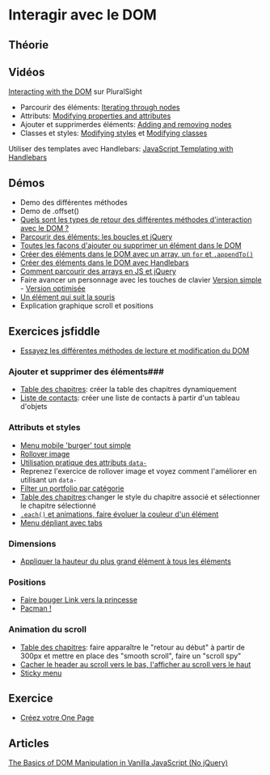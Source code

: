 # Interagir avec le DOM #

## Théorie ##


## Vidéos ##

[Interacting with the DOM](https://app.pluralsight.com/player?course=jquery-fundamentals&author=dan-wahlin&name=jquery-fundamentals-dom&clip=0&mode=live) sur PluralSight

- Parcourir des éléments: [Iterating through nodes](https://app.pluralsight.com/player?course=jquery-fundamentals&author=dan-wahlin&name=jquery-fundamentals-dom&clip=1&mode=live)
- Attributs: [Modifying properties and attributes](https://app.pluralsight.com/player?course=jquery-fundamentals&author=dan-wahlin&name=jquery-fundamentals-dom&clip=3&mode=live)
- Ajouter et supprimerdes éléments: [Adding and removing nodes](https://app.pluralsight.com/player?course=jquery-fundamentals&author=dan-wahlin&name=jquery-fundamentals-dom&clip=5&mode=live)
- Classes et styles: [Modifying styles](https://app.pluralsight.com/player?course=jquery-fundamentals&author=dan-wahlin&name=jquery-fundamentals-dom&clip=7&mode=live) et [Modifying classes](https://app.pluralsight.com/player?course=jquery-fundamentals&author=dan-wahlin&name=jquery-fundamentals-dom&clip=9&mode=live)

Utiliser des templates avec Handlebars: [JavaScript Templating with Handlebars](https://app.pluralsight.com/library/courses/handlebars-javascript-templating/table-of-contents)

## Démos ##

- Demo des différentes méthodes
- Demo de .offset()
- [Quels sont les types de retour des différentes méthodes d'interaction avec le DOM ?](https://jsfiddle.net/bfcepegra/4mqextho/)
- [Parcourir des éléments: les boucles et jQuery](https://jsfiddle.net/bfcepegra/bnwh24L3/)
- [Toutes les façons d'ajouter ou supprimer un élément dans le DOM](https://jsfiddle.net/bfcepegra/w02fag86/)
- [Créer des éléments dans le DOM avec un array, un `for` et `.appendTo()`](https://jsfiddle.net/bfcepegra/npmmu7jy/)
- [Créer des éléments dans le DOM avec Handlebars](https://jsfiddle.net/bfcepegra/L9fks6v4/)
- [Comment parcourir des arrays en JS et jQuery](https://jsfiddle.net/bfcepegra/jabrfnde/)
- Faire avancer un personnage avec les touches de clavier [Version simple](https://jsfiddle.net/bfcepegra/ewgrjjx9/) - [Version optimisée](https://jsfiddle.net/bfcepegra/omwjndqh/)
- [Un élément qui suit la souris](http://jsfiddle.net/bfcepegra/pwLbg7a9/)
- Explication graphique scroll et positions

## Exercices jsfiddle ##

- [Essayez les différentes méthodes de lecture et modification du DOM](https://jsfiddle.net/bfcepegra/4037fhmw/)

### Ajouter et supprimer des éléments###

- [Table des chapitres](http://jsfiddle.net/bfcepegra/5b47uhpv/): créer la table des chapitres dynamiquement
- [Liste de contacts](https://jsfiddle.net/bfcepegra/spuL4ydf/): créer une liste de contacts à partir d'un tableau d'objets

### Attributs et styles ###

- [Menu mobile 'burger' tout simple](https://jsfiddle.net/bfcepegra/a6y9ehug/)
- [Rollover image](https://jsfiddle.net/bfcepegra/bq2ujsr8/) 
- [Utilisation pratique des attributs `data-`](http://jsfiddle.net/bfcepegra/u6m8dxL2/)
- Reprenez l'exercice de rollover image et voyez comment l'améliorer en utilisant un `data-`
- [Filter un portfolio par catégorie](https://jsfiddle.net/bfcepegra/77k7624n/)
- [Table des chapitres](http://jsfiddle.net/bfcepegra/5b47uhpv/):changer le style du chapitre associé et sélectionner le chapitre sélectionné
- [`.each()` et animations, faire évoluer la couleur d'un élément](https://jsfiddle.net/bfcepegra/wt8476sb/)
- [Menu dépliant avec tabs](https://jsfiddle.net/bfcepegra/hrgnncpx/) 

### Dimensions ###

- [Appliquer la hauteur du plus grand élément à tous les éléments](https://jsfiddle.net/bfcepegra/eue8j7jm/)

### Positions ###

- [Faire bouger Link vers la princesse](https://jsfiddle.net/bfcepegra/sjwk09ca/)
- [Pacman !](http://jsfiddle.net/bfcepegra/jtofdzzb/)

### Animation du scroll ###

 
- [Table des chapitres](http://jsfiddle.net/bfcepegra/5b47uhpv/): faire apparaître le "retour au début" à partir de 300px et mettre en place des "smooth scroll", faire un "scroll spy"
- [Cacher le header au scroll vers le bas, l'afficher au scroll vers le haut](https://jsfiddle.net/bfcepegra/3ate30on/)
- [Sticky menu](http://jsfiddle.net/bfcepegra/k4u3qfhm/)

## Exercice ##

- [Créez votre One Page](https://github.com/bruxellesformationcepegra/lab-js-onepage)

## Articles ##

[The Basics of DOM Manipulation in Vanilla JavaScript (No jQuery)](https://www.sitepoint.com/dom-manipulation-vanilla-javascript-no-jquery/)


